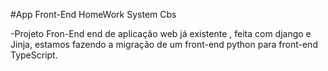 #App Front-End HomeWork System Cbs

-Projeto Fron-End end de aplicação web já existente , feita com django e Jinja, estamos fazendo a migração de um front-end python para front-end TypeScript.
